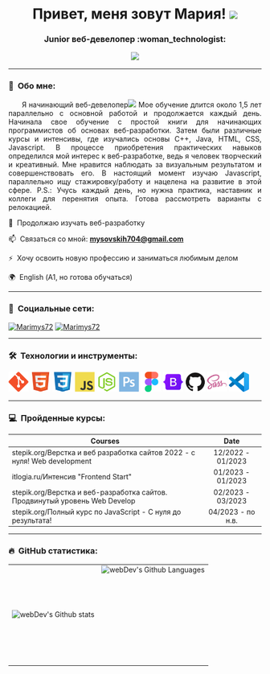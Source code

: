 <h1 align="center">Привет, меня зовут Мария!
<img src="https://media.giphy.com/media/hvRJCLFzcasrR4ia7z/giphy.gif" width="40">
</h1>
<h3 align="center">Junior веб-девелопер :woman_technologist:</h3>
<p align="center"><img src="https://media.giphy.com/media/L1R1tvI9svkIWwpVYr/giphy.gif"></p>

---

### 📝 &nbsp;Обо мне:
<p align="justify">&nbsp;&nbsp;&nbsp;&nbsp;&nbsp;&nbsp;Я начинающий веб-девелопер<img src="https://media.giphy.com/media/WUlplcMpOCEmTGBtBW/giphy.gif" width="30px"> Мое обучение длится около 1,5 лет параллельно с основной работой и продолжается каждый день. Начинала свое обучение с простой книги для начинающих программистов об основах веб-разработки.  Затем были различные курсы и интенсивы, где изучались основы C++, Java, HTML, CSS, Javascript. В процессе приобретения практических навыков определился мой интерес к веб-разработке, ведь я человек творческий и креативный. Мне нравится наблюдать за визуальным результатом и совершенствовать его. В настоящий момент изучаю Javascript, параллельно ищу стажировку/работу и нацелена на развитие в этой сфере.
P.S.: Учусь каждый день, но нужна практика, наставник и коллеги для перенятия опыта. Готова рассмотреть варианты с релокацией.</p>

:telescope: &nbsp;Продолжаю изучать веб-разработку

📫 &nbsp;Связаться со мной: **mysovskih704@gmail.com**

:zap: &nbsp;Хочу освоить новую профессию и заниматься любимым делом

🌍 &nbsp;English (А1, но готова обучаться)

---

### 🤝 &nbsp;Социальные сети:

<p align="left">
<a href="https://t.me/mari_mys" target="blank"><img align="center" src="https://raw.githubusercontent.com/daniilshat/daniilshat/2d7eafe5250314b3d422c86b35de062e0f1f5178/icons/Telegram.svg" height="40" width="40" alt="Marimys72"/></a>
<a href="https://vk.com/mari_mys" target="blank"><img align="center" src="https://cdn-icons-png.flaticon.com/512/145/145813.png" width="40" height="40" alt="Marimys72"/></a>
  
---
  
### 🛠 &nbsp;Технологии и инструменты:
  
<div>
  <img src="https://github.com/devicons/devicon/blob/master/icons/git/git-original.svg" title="git" alt="git" width="40" height="40"/>
  <img src="https://github.com/devicons/devicon/blob/master/icons/html5/html5-original.svg" title="html5" alt="html5" width="40" height="40"/>
  <img src="https://github.com/devicons/devicon/blob/master/icons/css3/css3-original.svg" title="css" alt="css" width="40" height="40"/>
  <img src="https://github.com/devicons/devicon/blob/master/icons/javascript/javascript-original.svg" title="javascript" alt="javascript" width="40" height="40"/>
  <img src="https://github.com/devicons/devicon/blob/master/icons/nodejs/nodejs-original.svg" title="nodejs" alt="nodejs" width="40" height="40"/>
  <img src="https://github.com/devicons/devicon/blob/master/icons/photoshop/photoshop-plain.svg" title="photoshop" alt="photoshop" width="40" height="40"/>
  <img src="https://github.com/devicons/devicon/blob/master/icons/figma/figma-original.svg" title="figma" alt="figma" width="40" height="40"/>
  <img src="https://github.com/devicons/devicon/blob/master/icons/bootstrap/bootstrap-original.svg" title="bootstrap" alt="figma" width="40" height="40"/>
  <img src="https://github.com/devicons/devicon/blob/master/icons/github/github-original.svg" title="github" alt="github" width="40" height="40"/>
  <img src="https://github.com/devicons/devicon/blob/master/icons/sass/sass-original.svg" title="sass" alt="sass" width="40" height="40"/>
  <img src="https://github.com/devicons/devicon/blob/master/icons/vscode/vscode-original.svg" title="sass" alt="vscode" width="40" height="40"/>
</div>

---

### 💻 &nbsp;Пройденные курсы:

| Courses                                                                      | Date              |
| -----------------------------------------------------------------------------| :---------------: |
| stepik.org/Верстка и веб разработка сайтов 2022 - с нуля! Web development    | 12/2022 - 01/2023 |
| itlogia.ru/Интенсив "Frontend Start"                                         | 01/2023 - 01/2023 |
| stepik.org/Верстка и веб-разработка сайтов. Продвинутый уровень Web Develop  | 02/2023 - 03/2023 |
| stepik.org/Полный курс по JavaScript - С нуля до результата!                 | 04/2023 - по н.в. |

---

### :fire: &nbsp;GitHub статистика:

<table>
  <tr>
    <td>
      <img align="left" src="http://github-readme-streak-stats.herokuapp.com?user=Marimys72&theme=dark&background=000000" alt="webDev's Github stats" />
    </td>
    <td>
      <img height="195px" align="right" alt="webDev's Github Languages" src="https://github-readme-stats-sigma-five.vercel.app/api/top-langs/?username=Marimys72&layout=compact&theme=vision-friendly-dark" />
    </td>
  </tr>
</table>



